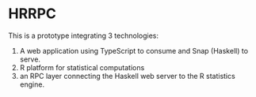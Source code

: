 HRRPC
=====

This is a prototype integrating 3 technologies:
1) A web application using TypeScript to consume and Snap (Haskell) to serve.
2) R platform for statistical computations
3) an RPC layer connecting the Haskell web server to the R statistics engine.
